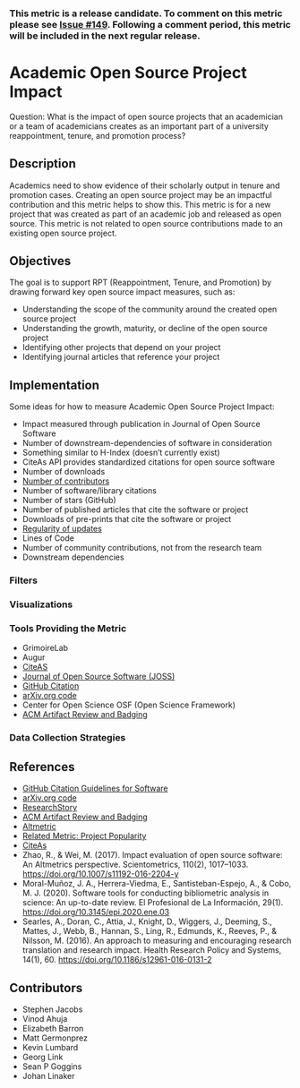 ### This metric is a release candidate. To comment on this metric please see [Issue #149](https://github.com/chaoss/wg-value/issues/146). Following a comment period, this metric will be included in the next regular release.

# Academic Open Source Project Impact

Question: What is the impact of open source projects that an academician or a team of academicians creates as an important part of a university reappointment, tenure, and promotion process? 

## Description
Academics need to show evidence of their scholarly output in tenure and promotion cases. Creating an open source project may be an impactful contribution and this metric helps to show this. This metric is for a new project that was created as part of an academic job and released as open source. This metric is not related to open source contributions made to an existing open source project.

## Objectives
The goal is to support RPT (Reappointment, Tenure, and Promotion) by drawing forward key open source impact measures, such as: 
* Understanding the scope of the community around the created open source project 
* Understanding the growth, maturity, or decline of the open source project 
* Identifying other projects that depend on your project 
* Identifying journal articles that reference your project

## Implementation
Some ideas for how to measure Academic Open Source Project Impact:
* Impact measured through publication in Journal of Open Source Software
* Number of downstream-dependencies of software in consideration 
* Something similar to H-Index (doesn’t currently exist)
* CiteAs API provides standardized citations for open source software
* Number of downloads
* [Number of contributors](https://chaoss.community/metric-contributors/)
* Number of software/library citations
* Number of stars (GitHub)
* Number of published articles that cite the software or project
* Downloads of pre-prints that cite the software or project
* [Regularity of updates](https://chaoss.community/metric-activity-dates-and-times/)
* Lines of Code
* Number of community contributions, not from the research team
* Downstream dependencies

### Filters 

### Visualizations 

### Tools Providing the Metric
* GrimoireLab
* Augur
* [CiteAS](https://citeas.org/)
* [Journal of Open Source Software (JOSS)](https://joss.theoj.org/)
* [GitHub Citation](https://docs.github.com/en/github/creating-cloning-and-archiving-repositories/creating-a-repository-on-github/about-citation-files)
* [arXiv.org code](https://blog.arxiv.org/2020/10/08/new-arxivlabs-feature-provides-instant-access-to-code/)
* Center for Open Science OSF (Open Science Framework)
* [ACM Artifact Review and Badging](https://www.acm.org/publications/policies/artifact-review-and-badging-current)

### Data Collection Strategies

## References 
* [GitHub Citation Guidelines for Software](https://docs.github.com/en/github/creating-cloning-and-archiving-repositories/creating-a-repository-on-github/about-citation-files)
* [arXiv.org code](https://blog.arxiv.org/2020/10/08/new-arxivlabs-feature-provides-instant-access-to-code/)
* [ResearchStory](https://www.researchstory.com/)
* [ACM Artifact Review and Badging](https://www.acm.org/publications/policies/artifact-review-and-badging-current)
* [Altmetric](https://www.altmetric.com/)
* [Related Metric: Project Popularity](https://chaoss.community/metric-project-popularity/)
* [CiteAs](https://citeas.org/about)
* Zhao, R., & Wei, M. (2017). Impact evaluation of open source software: An Altmetrics perspective. Scientometrics, 110(2), 1017–1033. https://doi.org/10.1007/s11192-016-2204-y
* Moral-Muñoz, J. A., Herrera-Viedma, E., Santisteban-Espejo, A., & Cobo, M. J. (2020). Software tools for conducting bibliometric analysis in science: An up-to-date review. El Profesional de La Información, 29(1). https://doi.org/10.3145/epi.2020.ene.03
* Searles, A., Doran, C., Attia, J., Knight, D., Wiggers, J., Deeming, S., Mattes, J., Webb, B., Hannan, S., Ling, R., Edmunds, K., Reeves, P., & Nilsson, M. (2016). An approach to measuring and encouraging research translation and research impact. Health Research Policy and Systems, 14(1), 60. https://doi.org/10.1186/s12961-016-0131-2

## Contributors
* Stephen Jacobs
* Vinod Ahuja
* Elizabeth Barron
* Matt Germonprez
* Kevin Lumbard
* Georg Link
* Sean P Goggins
* Johan Linaker
